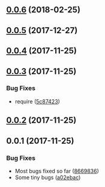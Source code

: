 <a name="0.0.6"></a>
## [0.0.6](https://github.com/ZeroNetJS/zeronet-zite/compare/v0.0.5...v0.0.6) (2018-02-25)



<a name="0.0.5"></a>
## [0.0.5](https://github.com/ZeroNetJS/zeronet-zite/compare/v0.0.4...v0.0.5) (2017-12-27)



<a name="0.0.4"></a>
## [0.0.4](https://github.com/ZeroNetJS/zeronet-js/compare/v0.0.3...v0.0.4) (2017-11-25)



<a name="0.0.3"></a>
## [0.0.3](https://github.com/ZeroNetJS/zeronet-js/compare/v0.0.2...v0.0.3) (2017-11-25)


### Bug Fixes

* require ([5c87423](https://github.com/ZeroNetJS/zeronet-js/commit/5c87423))



<a name="0.0.2"></a>
## [0.0.2](https://github.com/ZeroNetJS/zeronet-js/compare/v0.0.1...v0.0.2) (2017-11-25)



<a name="0.0.1"></a>
## 0.0.1 (2017-11-25)


### Bug Fixes

* Most bugs fixed so far ([8669836](https://github.com/ZeroNetJS/zeronet-js/commit/8669836))
* Some tiny bugs ([a02ebac](https://github.com/ZeroNetJS/zeronet-js/commit/a02ebac))



